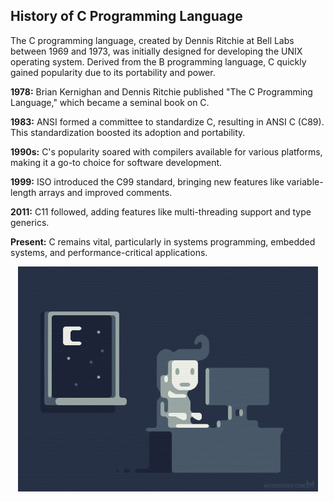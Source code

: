 ## History of C Programming Language

The C programming language, created by Dennis Ritchie at Bell Labs between 1969 and 1973, was initially designed for developing the UNIX operating system. Derived from the B programming language, C quickly gained popularity due to its portability and power.

**1978:** Brian Kernighan and Dennis Ritchie published "The C Programming Language," which became a seminal book on C.

**1983:** ANSI formed a committee to standardize C, resulting in ANSI C (C89). This standardization boosted its adoption and portability.

**1990s:** C's popularity soared with compilers available for various platforms, making it a go-to choice for software development.

**1999:** ISO introduced the C99 standard, bringing new features like variable-length arrays and improved comments.

**2011:** C11 followed, adding features like multi-threading support and type generics.

**Present:** C remains vital, particularly in systems programming, embedded systems, and performance-critical applications.

<p align="center">     <img src='https://github.com/aryan-0102/Learning_C/blob/main/Assets/212748830-4c709398-a386-4761-84d7-9e10b98fbe6e.gif'>     </p>
